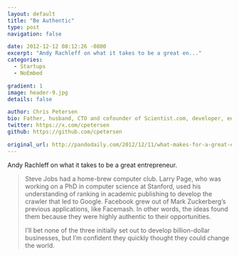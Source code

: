 ```yaml
---
layout: default
title: "Be Authentic"
type: post
navigation: false

date: 2012-12-12 08:12:26 -0800
excerpt: "Andy Rachleff on what it takes to be a great en..."
categories:
  - Startups
  - NoEmbed

gradient: 1
image: header-9.jpg
details: false

author: Chris Petersen
bio: Father, husband, CTO and cofounder of Scientist.com, developer, entrepreneur and technologist.
twitter: https://x.com/cpetersen
github: https://github.com/cpetersen

original_url: http://pandodaily.com/2012/12/11/what-makes-for-a-great-entrepreneur/
---
```



Andy Rachleff on what it takes to be a great entrepreneur.

 > 
 > 
 > Steve Jobs had a home-brew computer club. Larry Page, who was working on a PhD in computer science at Stanford, used his understanding of ranking in academic publishing to develop the crawler that led to Google. Facebook grew out of Mark Zuckerberg’s previous applications, like Facemash. In other words, the ideas found them because they were highly authentic to their opportunities.
 > 
 > I’ll bet none of the three initially set out to develop billion-dollar businesses, but I’m confident they quickly thought they could change the world.
 > 
 > 
